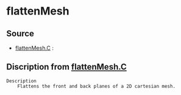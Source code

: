 # flattenMesh

## Source

- [flattenMesh.C](flattenMesh.C) : 


## Discription from [flattenMesh.C](flattenMesh.C)

```
Description
    Flattens the front and back planes of a 2D cartesian mesh.


```

